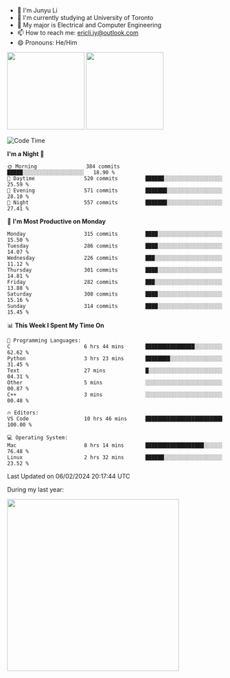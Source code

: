 ### 
- 👨 I'm Junyu Li
- 📖 I'm currently studying at University of Toronto
- 🌱 My major is Electrical and Computer Engineering
- 📫 How to reach me: ericli.jy@outlook.com
- 😄 Pronouns: He/Him

<p align="left">  
  <img height="180em" src="https://github-readme-stats-sigma-five-48.vercel.app/api?username=ericjyli&theme=tokyonight&show_icons=true&count_private=true&include_orgs=true" />
  <img height="180em" src="https://github-readme-stats-sigma-five-48.vercel.app/api/top-langs/?username=ericjyli&theme=tokyonight&count_private=true&include_orgs=true&include_orgs=true&layout=compact" />
</p>

<!--START_SECTION:waka-->
![Code Time](http://img.shields.io/badge/Code%20Time-405%20hrs%2035%20mins-blue)

**I'm a Night 🦉** 

```text
🌞 Morning                384 commits         █████░░░░░░░░░░░░░░░░░░░░   18.90 % 
🌆 Daytime                520 commits         ██████░░░░░░░░░░░░░░░░░░░   25.59 % 
🌃 Evening                571 commits         ███████░░░░░░░░░░░░░░░░░░   28.10 % 
🌙 Night                  557 commits         ███████░░░░░░░░░░░░░░░░░░   27.41 % 
```
📅 **I'm Most Productive on Monday** 

```text
Monday                   315 commits         ████░░░░░░░░░░░░░░░░░░░░░   15.50 % 
Tuesday                  286 commits         ████░░░░░░░░░░░░░░░░░░░░░   14.07 % 
Wednesday                226 commits         ███░░░░░░░░░░░░░░░░░░░░░░   11.12 % 
Thursday                 301 commits         ████░░░░░░░░░░░░░░░░░░░░░   14.81 % 
Friday                   282 commits         ███░░░░░░░░░░░░░░░░░░░░░░   13.88 % 
Saturday                 308 commits         ████░░░░░░░░░░░░░░░░░░░░░   15.16 % 
Sunday                   314 commits         ████░░░░░░░░░░░░░░░░░░░░░   15.45 % 
```


📊 **This Week I Spent My Time On** 

```text
💬 Programming Languages: 
C                        6 hrs 44 mins       ████████████████░░░░░░░░░   62.62 % 
Python                   3 hrs 23 mins       ████████░░░░░░░░░░░░░░░░░   31.45 % 
Text                     27 mins             █░░░░░░░░░░░░░░░░░░░░░░░░   04.31 % 
Other                    5 mins              ░░░░░░░░░░░░░░░░░░░░░░░░░   00.87 % 
C++                      3 mins              ░░░░░░░░░░░░░░░░░░░░░░░░░   00.48 % 

🔥 Editors: 
VS Code                  10 hrs 46 mins      █████████████████████████   100.00 % 

💻 Operating System: 
Mac                      8 hrs 14 mins       ███████████████████░░░░░░   76.48 % 
Linux                    2 hrs 32 mins       ██████░░░░░░░░░░░░░░░░░░░   23.52 % 
```


 Last Updated on 06/02/2024 20:17:44 UTC
<!--END_SECTION:waka-->

<p> During my last year: </p>
<img height="400em" src="https://github-readme-stats-git-master-ericjyli.vercel.app/api/wakatime?username=ericjyli&layout=compact&theme=tokyonight" />

<!--
Here are some ideas to get you started:

- 🔭 I’m currently working on ...
- 🌱 I’m currently learning ...
- 👯 I’m looking to collaborate on ...
- 🤔 I’m looking for help with ...
- 💬 Ask me about ...
- 📫 How to reach me: ...
- 😄 Pronouns: ...
- ⚡ Fun fact: ...
-->
